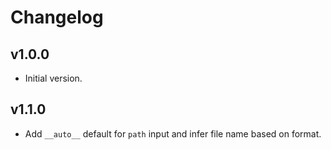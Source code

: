 # Changelog

## v1.0.0
- Initial version.

## v1.1.0
- Add `__auto__` default for `path` input and infer file name based on format.
